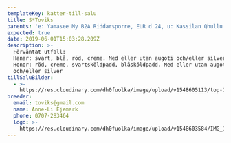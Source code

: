 ```yaml
---
templateKey: katter-till-salu
title: S*Toviks
parents: 'e: Yamasee My B2A Riddarsporre, EUR d 24, u: Kassilan Qhullu Qkkeli, EUR fs'
expected: true
date: 2019-06-01T15:03:28.209Z
description: >-
  Förväntat utfall:
  Hanar: svart, blå, röd, creme. Med eller utan augoti och/eller silver
  Honor: röd, creme, svartsköldpadd, blåsköldpadd. Med eller utan augoti
  och/eller silver
tillSaluBilder:
  - >-
    https://res.cloudinary.com/dh0fuolka/image/upload/v1548605113/top-10-cutest-kitten-gif-we-opened-pandoras-box.56091.jpg
breeder:
  email: toviks@gmail.com
  name: Anne-Li Ejemark
  phone: 0707-283464
  logo: >-
    https://res.cloudinary.com/dh0fuolka/image/upload/v1548603584/IMG_1515.jpg
---
```


